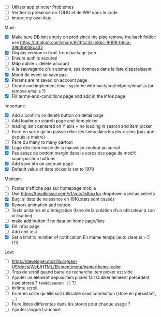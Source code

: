 - [ ] Utiliser app et noter Problemes
- [ ] Vérifier la présence de TODO et de WIP dans le code
- [ ] Import my own data

Must:
- [x] Make sure DB isnt empty on prod since the pipe remove the back folder: use https://chatgpt.com/share/67dfcc33-e8bc-8008-b9ca-39b3b008ca32
- [x] Display version in front from package.json
- [ ] Ensure auth is secured
- [ ] Mdp oublié + delete account
- [ ] A la sauvegarde d'un element, ses données dans la liste disparaissent 
- [x] Mood de event se save pas 
- [x] Params are'nt saved on account page
- [ ] Create and implement email systeme with back/src/helpers/email.js (or remove emails ?)
- [x] Fill terms-and-conditions page and add in the infos page

Important:
- [x] Add a confirm on delete button on detail page 
- [ ] Add loader on search page and item picker
- [ ] loading isn't centered on Y axis + no loading in search and item picker
- [ ] Faire en sorte qu'on puisse relier les items dans les deux sens (pas que depuis le maitre)
- [ ] Faire du many to many partout
- [x] Logo des item music de la mauvaise couleur au survol
- [x] Pas assez de bottom margin dans le corps des page de modif: superposition buttons
- [x] Add save btn on account page
- [x] Default value of date picker is set to 1970

Medium:
- [ ] Footer s'affiche pas sur homepage mobile
- [ ] Use https://headlessui.com/v1/vue/listboxfor dropdown used as selects
- [x] Bug: si date de naissance en 1910,stats sont cassés
- [x] Rework animation add button
- [ ] Tests unitaires et d'intégration (faire de la création d'un utilisateur à son utilisation)
- [ ] make add button if no data on home page/lists
- [x] Fill infos page
- [ ] Add unit test
- [x] Set a limit to number of notification En même temps (auto clear si > 5 (?)) 

Low:
- [ ] https://developer.mozilla.org/en-US/docs/Web/HTML/Element/meta/name/theme-color
- [ ] Trop de scroll quand barre de recherche item picker est vide
- [ ] Ajouter un élément depuis item picker fait Oublier lemeent précédent (use stores ? `toAddSeason: {}` ?)
- [ ] Inifinte scroll
- [ ] Faire en sorte qu'elle soit utilisable sans connection (store en persistant, ...)
- [ ] Faire listes differentes dans les stores pour chaque usage ?
- [ ] Ajouter langue francaise